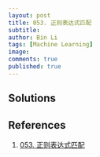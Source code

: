 ```yaml
---
layout: post
title: 053. 正则表达式匹配
subtitle:
author: Bin Li
tags: [Machine Learning]
image: 
comments: true
published: true
---
```



## Solutions


## References
1. [053. 正则表达式匹配](https://www.nowcoder.com/practice/45327ae22b7b413ea21df13ee7d6429c?tpId=13&tqId=11205&rp=1&ru=%2Fta%2Fcoding-interviews&qru=%2Fta%2Fcoding-interviews%2Fquestion-ranking&tPage=3)